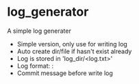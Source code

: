 # log_generator
A simple log generater

- Simple version, only use for writing log
- Auto create dir/file if hasn't exist already
- Log is stored in 'log_dir/<log.txt>'
- Log format: <time>: <message>
- Commit message before write log

